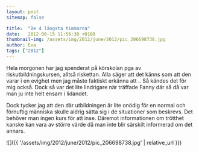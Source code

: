 ```yaml
---
layout: post
sitemap: false

title:  "De 4 längsta timmarna"
date:   2012-06-15 11:56:30 +0100
thumbnail-img: /assets/img/2012/june/2012/pic_206698738.jpg
author: Eva
tags: ["2012"]
---
```


Hela morgonen har jag spenderat på körskolan pga av riskutbildningskursen, alltså riskettan. Alla säger att det känns som att den varar i en evighet men jag måste faktiskt erkänna att .. Så kändes det för mig också. Dock så var det lite lindrigare när träffade Fanny där så då var man ju inte helt ensam i lidandet. 

Dock tycker jag att den där utbildningen är lite onödig för en normal och förnuftig människa skulle aldrig sätta sig i de situationer som beskrevs. Det behöver man ingen kurs för att inse. Däremot informationen om trötthet kanske kan vara av större värde då man inte blir särskilt informerad om det annars.

![]({{ '/assets/img/2012/june/2012/pic_206698738.jpg'  | relative_url }})

